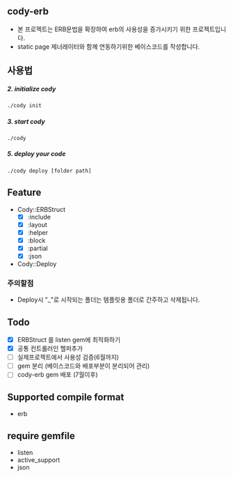 ## cody-erb
  - 본 프로젝트는 ERB문법을 확장하여 erb의 사용성을 증가시키기 위한 프로젝트입니다.
  - static page 제너레이터와 함께 연동하기위한 베이스코드를 작성합니다.

## 사용법

##### 2. initialize cody
```sh
./cody init
```

##### 3. start cody
```sh
./cody
```

##### 5. deploy your code
```sh
./cody deploy [folder path]
```

## Feature
  - Cody::ERBStruct
    - [x] :include
    - [x] :layout
    - [x] :helper    
    - [x] :block
    - [x] :partial
    - [x] :json
    
  - Cody::Deploy

### 주의할점
  - Deploy시 "_"로 시작되는 폴더는 템플릿용 폴더로 간주하고 삭제됩니다.

## Todo
 - [x] ERBStruct 를 listen gem에 최적화하기
 - [x] 공통 컨트롤러인 헬퍼추가
 - [ ] 실제프로젝트에서 사용성 검증(6월까지)
 - [ ] gem 분리 (베이스코드와 배포부분이 분리되어 관리)
 - [ ] cody-erb gem 배포 (7월이후)
 
## Supported compile format
  - erb

## require gemfile
  - listen
  - active_support
  - json